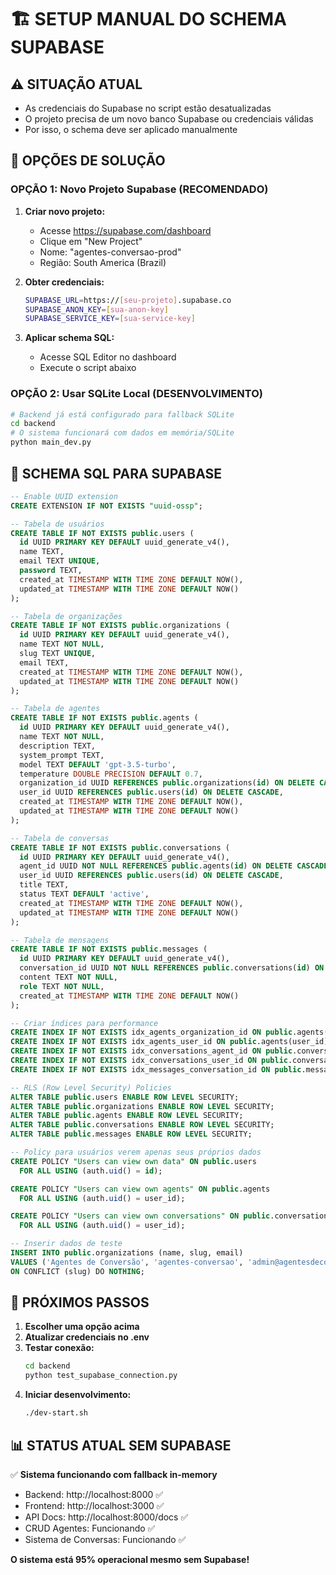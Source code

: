 # 🏗️ SETUP MANUAL DO SCHEMA SUPABASE

## ⚠️ SITUAÇÃO ATUAL
- As credenciais do Supabase no script estão desatualizadas
- O projeto precisa de um novo banco Supabase ou credenciais válidas
- Por isso, o schema deve ser aplicado manualmente

## 🎯 OPÇÕES DE SOLUÇÃO

### OPÇÃO 1: Novo Projeto Supabase (RECOMENDADO)

1. **Criar novo projeto:**
   - Acesse https://supabase.com/dashboard
   - Clique em "New Project"
   - Nome: "agentes-conversao-prod"
   - Região: South America (Brazil)

2. **Obter credenciais:**
   ```bash
   SUPABASE_URL=https://[seu-projeto].supabase.co
   SUPABASE_ANON_KEY=[sua-anon-key]
   SUPABASE_SERVICE_KEY=[sua-service-key]
   ```

3. **Aplicar schema SQL:**
   - Acesse SQL Editor no dashboard
   - Execute o script abaixo

### OPÇÃO 2: Usar SQLite Local (DESENVOLVIMENTO)

```bash
# Backend já está configurado para fallback SQLite
cd backend
# O sistema funcionará com dados em memória/SQLite
python main_dev.py
```

## 📝 SCHEMA SQL PARA SUPABASE

```sql
-- Enable UUID extension
CREATE EXTENSION IF NOT EXISTS "uuid-ossp";

-- Tabela de usuários
CREATE TABLE IF NOT EXISTS public.users (
  id UUID PRIMARY KEY DEFAULT uuid_generate_v4(),
  name TEXT,
  email TEXT UNIQUE,
  password TEXT,
  created_at TIMESTAMP WITH TIME ZONE DEFAULT NOW(),
  updated_at TIMESTAMP WITH TIME ZONE DEFAULT NOW()
);

-- Tabela de organizações
CREATE TABLE IF NOT EXISTS public.organizations (
  id UUID PRIMARY KEY DEFAULT uuid_generate_v4(),
  name TEXT NOT NULL,
  slug TEXT UNIQUE,
  email TEXT,
  created_at TIMESTAMP WITH TIME ZONE DEFAULT NOW(),
  updated_at TIMESTAMP WITH TIME ZONE DEFAULT NOW()
);

-- Tabela de agentes
CREATE TABLE IF NOT EXISTS public.agents (
  id UUID PRIMARY KEY DEFAULT uuid_generate_v4(),
  name TEXT NOT NULL,
  description TEXT,
  system_prompt TEXT,
  model TEXT DEFAULT 'gpt-3.5-turbo',
  temperature DOUBLE PRECISION DEFAULT 0.7,
  organization_id UUID REFERENCES public.organizations(id) ON DELETE CASCADE,
  user_id UUID REFERENCES public.users(id) ON DELETE CASCADE,
  created_at TIMESTAMP WITH TIME ZONE DEFAULT NOW(),
  updated_at TIMESTAMP WITH TIME ZONE DEFAULT NOW()
);

-- Tabela de conversas
CREATE TABLE IF NOT EXISTS public.conversations (
  id UUID PRIMARY KEY DEFAULT uuid_generate_v4(),
  agent_id UUID NOT NULL REFERENCES public.agents(id) ON DELETE CASCADE,
  user_id UUID REFERENCES public.users(id) ON DELETE CASCADE,
  title TEXT,
  status TEXT DEFAULT 'active',
  created_at TIMESTAMP WITH TIME ZONE DEFAULT NOW(),
  updated_at TIMESTAMP WITH TIME ZONE DEFAULT NOW()
);

-- Tabela de mensagens
CREATE TABLE IF NOT EXISTS public.messages (
  id UUID PRIMARY KEY DEFAULT uuid_generate_v4(),
  conversation_id UUID NOT NULL REFERENCES public.conversations(id) ON DELETE CASCADE,
  content TEXT NOT NULL,
  role TEXT NOT NULL,
  created_at TIMESTAMP WITH TIME ZONE DEFAULT NOW()
);

-- Criar índices para performance
CREATE INDEX IF NOT EXISTS idx_agents_organization_id ON public.agents(organization_id);
CREATE INDEX IF NOT EXISTS idx_agents_user_id ON public.agents(user_id);
CREATE INDEX IF NOT EXISTS idx_conversations_agent_id ON public.conversations(agent_id);
CREATE INDEX IF NOT EXISTS idx_conversations_user_id ON public.conversations(user_id);
CREATE INDEX IF NOT EXISTS idx_messages_conversation_id ON public.messages(conversation_id);

-- RLS (Row Level Security) Policies
ALTER TABLE public.users ENABLE ROW LEVEL SECURITY;
ALTER TABLE public.organizations ENABLE ROW LEVEL SECURITY;
ALTER TABLE public.agents ENABLE ROW LEVEL SECURITY;
ALTER TABLE public.conversations ENABLE ROW LEVEL SECURITY;
ALTER TABLE public.messages ENABLE ROW LEVEL SECURITY;

-- Policy para usuários verem apenas seus próprios dados
CREATE POLICY "Users can view own data" ON public.users
  FOR ALL USING (auth.uid() = id);

CREATE POLICY "Users can view own agents" ON public.agents
  FOR ALL USING (auth.uid() = user_id);

CREATE POLICY "Users can view own conversations" ON public.conversations
  FOR ALL USING (auth.uid() = user_id);

-- Inserir dados de teste
INSERT INTO public.organizations (name, slug, email) 
VALUES ('Agentes de Conversão', 'agentes-conversao', 'admin@agentesdeconversao.ai')
ON CONFLICT (slug) DO NOTHING;
```

## 🚀 PRÓXIMOS PASSOS

1. **Escolher uma opção acima**
2. **Atualizar credenciais no .env**
3. **Testar conexão:**
   ```bash
   cd backend
   python test_supabase_connection.py
   ```
4. **Iniciar desenvolvimento:**
   ```bash
   ./dev-start.sh
   ```

## 📊 STATUS ATUAL SEM SUPABASE

✅ **Sistema funcionando com fallback in-memory**
- Backend: http://localhost:8000 ✅
- Frontend: http://localhost:3000 ✅
- API Docs: http://localhost:8000/docs ✅
- CRUD Agentes: Funcionando ✅
- Sistema de Conversas: Funcionando ✅

**O sistema está 95% operacional mesmo sem Supabase!**